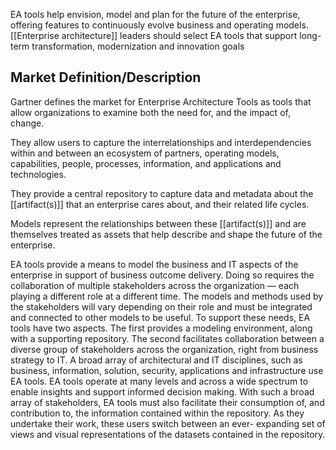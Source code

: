 EA tools help envision, model and plan for the future of the enterprise, offering features to
continuously evolve business and operating models. [[Enterprise architecture]] leaders should
select EA tools that support long-term transformation, modernization and innovation goals

## Market Definition/Description
Gartner defines the market for Enterprise Architecture Tools as tools that allow organizations to
examine both the need for, and the impact of, change. 

They allow users to capture the interrelationships and interdependencies within and between an ecosystem of partners, operating models, capabilities, people, processes, information, and applications and technologies. 

They provide a central repository to capture data and metadata about the [[artifact(s)]] that an enterprise
cares about, and their related life cycles. 

Models represent the relationships between these [[artifact(s)]] and are themselves treated as assets that help describe and shape the future of the enterprise.

EA tools provide a means to model the business and IT aspects of the enterprise in support of
business outcome delivery. Doing so requires the collaboration of multiple stakeholders across the
organization — each playing a different role at a different time. The models and methods used by
the stakeholders will vary depending on their role and must be integrated and connected to other
models to be useful. To support these needs, EA tools have two aspects. The first provides a
modeling environment, along with a supporting repository. The second facilitates collaboration
between a diverse group of stakeholders across the organization, right from business strategy to IT.
A broad array of architectural and IT disciplines, such as business, information, solution, security,
applications and infrastructure use EA tools. EA tools operate at many levels and across a wide
spectrum to enable insights and support informed decision making. With such a broad array of
stakeholders, EA tools must also facilitate their consumption of, and contribution to, the information
contained within the repository. As they undertake their work, these users switch between an ever-
expanding set of views and visual representations of the datasets contained in the repository.